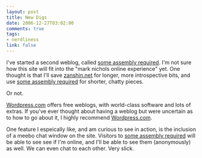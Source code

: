```yaml
--- 
layout: post
title: New Digs
date: 2006-12-27T03:02:00
comments: true
tags:
- nerdliness
link: false
---
```

I've started a second weblog, called <a href="http://zanshin.wordpress.com" title="some assembly required">some assembly required</a>. I'm not sure how this site will fit into the "mark nichols online experience" yet. One thought is that I'll save <a href="https://zanshin.net" title="zanshin">zanshin.net</a> for longer, more introspective bits, and use <a href="http://zanshin.wordpress.com" title="some assembly required">some assembly required</a> for shorter, chatty pieces.

Or not.

<a href="http://wordpress.com" title="Wordpress.com">Wordpress.com</a> offers free weblogs, with world-class software and lots of extras. If you've ever thought about having a weblog but were uncertain as to how to go about it, I highly recommend <a href="http://wordpress.com" title="Wordpress.com">Wordpress.com</a>.

One feature I espeically like, and am curious to see in action, is the inclusion of a meebo chat window on the site. Visitors to <a href="http://zanshin.wordpress.com" title="some assembly required">some assembly required</a> will be able to see see if I'm online, and I'll be able to see them (anonymously) as well. We can even chat to each other. Very slick.
